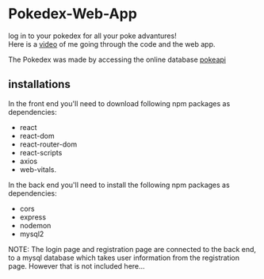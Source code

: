 # Pokedex-Web-App
log in to your pokedex for all your poke advantures!\
Here is a [video](https://www.youtube.com/watch?v=dWNKYpaoEXA&ab_channel=PaceOfSol) of me going through the code and the web app.



The Pokedex was made by accessing the online database [pokeapi](https://pokeapi.co/)

## installations
In the front end you'll need to download following npm packages as dependencies: 
- react
- react-dom
- react-router-dom
- react-scripts
- axios
- web-vitals.


In the back end you'll need to install the following npm packages as dependencies: 
- cors
- express
- nodemon
- mysql2



NOTE: The login page and registration page are connected to the back end, to a mysql database which takes user information from the registration page. However that is not included here...


